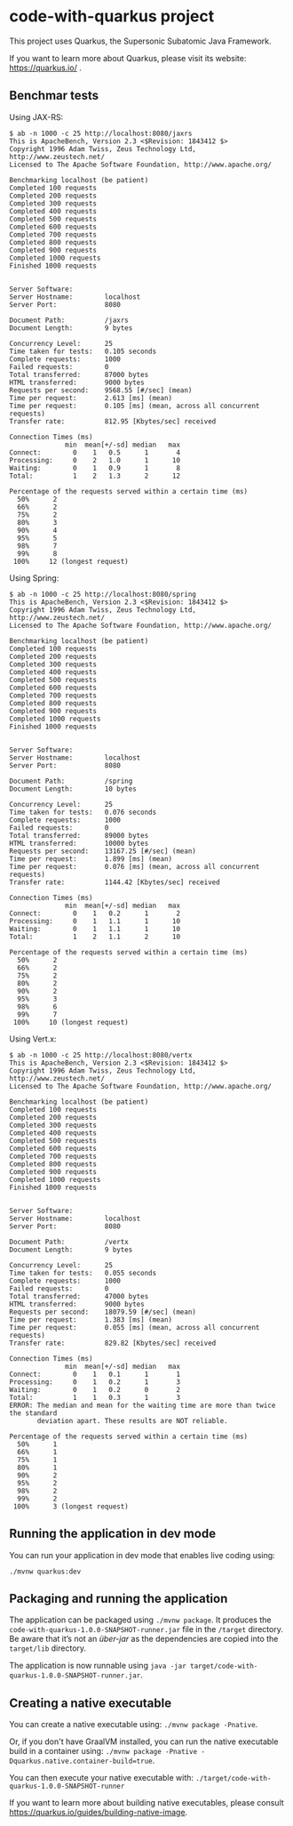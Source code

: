 # code-with-quarkus project

This project uses Quarkus, the Supersonic Subatomic Java Framework.

If you want to learn more about Quarkus, please visit its website: https://quarkus.io/ .

## Benchmar tests

Using JAX-RS:

```shell script
$ ab -n 1000 -c 25 http://localhost:8080/jaxrs
This is ApacheBench, Version 2.3 <$Revision: 1843412 $>
Copyright 1996 Adam Twiss, Zeus Technology Ltd, http://www.zeustech.net/
Licensed to The Apache Software Foundation, http://www.apache.org/

Benchmarking localhost (be patient)
Completed 100 requests
Completed 200 requests
Completed 300 requests
Completed 400 requests
Completed 500 requests
Completed 600 requests
Completed 700 requests
Completed 800 requests
Completed 900 requests
Completed 1000 requests
Finished 1000 requests


Server Software:        
Server Hostname:        localhost
Server Port:            8080

Document Path:          /jaxrs
Document Length:        9 bytes

Concurrency Level:      25
Time taken for tests:   0.105 seconds
Complete requests:      1000
Failed requests:        0
Total transferred:      87000 bytes
HTML transferred:       9000 bytes
Requests per second:    9568.55 [#/sec] (mean)
Time per request:       2.613 [ms] (mean)
Time per request:       0.105 [ms] (mean, across all concurrent requests)
Transfer rate:          812.95 [Kbytes/sec] received

Connection Times (ms)
              min  mean[+/-sd] median   max
Connect:        0    1   0.5      1       4
Processing:     0    2   1.0      1      10
Waiting:        0    1   0.9      1       8
Total:          1    2   1.3      2      12

Percentage of the requests served within a certain time (ms)
  50%      2
  66%      2
  75%      2
  80%      3
  90%      4
  95%      5
  98%      7
  99%      8
 100%     12 (longest request)
```
Using Spring:
```shell script
$ ab -n 1000 -c 25 http://localhost:8080/spring
This is ApacheBench, Version 2.3 <$Revision: 1843412 $>
Copyright 1996 Adam Twiss, Zeus Technology Ltd, http://www.zeustech.net/
Licensed to The Apache Software Foundation, http://www.apache.org/

Benchmarking localhost (be patient)
Completed 100 requests
Completed 200 requests
Completed 300 requests
Completed 400 requests
Completed 500 requests
Completed 600 requests
Completed 700 requests
Completed 800 requests
Completed 900 requests
Completed 1000 requests
Finished 1000 requests


Server Software:        
Server Hostname:        localhost
Server Port:            8080

Document Path:          /spring
Document Length:        10 bytes

Concurrency Level:      25
Time taken for tests:   0.076 seconds
Complete requests:      1000
Failed requests:        0
Total transferred:      89000 bytes
HTML transferred:       10000 bytes
Requests per second:    13167.25 [#/sec] (mean)
Time per request:       1.899 [ms] (mean)
Time per request:       0.076 [ms] (mean, across all concurrent requests)
Transfer rate:          1144.42 [Kbytes/sec] received

Connection Times (ms)
              min  mean[+/-sd] median   max
Connect:        0    1   0.2      1       2
Processing:     0    1   1.1      1      10
Waiting:        0    1   1.1      1      10
Total:          1    2   1.1      2      10

Percentage of the requests served within a certain time (ms)
  50%      2
  66%      2
  75%      2
  80%      2
  90%      2
  95%      3
  98%      6
  99%      7
 100%     10 (longest request)
```

Using Vert.x:

```shell script
$ ab -n 1000 -c 25 http://localhost:8080/vertx
This is ApacheBench, Version 2.3 <$Revision: 1843412 $>
Copyright 1996 Adam Twiss, Zeus Technology Ltd, http://www.zeustech.net/
Licensed to The Apache Software Foundation, http://www.apache.org/

Benchmarking localhost (be patient)
Completed 100 requests
Completed 200 requests
Completed 300 requests
Completed 400 requests
Completed 500 requests
Completed 600 requests
Completed 700 requests
Completed 800 requests
Completed 900 requests
Completed 1000 requests
Finished 1000 requests


Server Software:        
Server Hostname:        localhost
Server Port:            8080

Document Path:          /vertx
Document Length:        9 bytes

Concurrency Level:      25
Time taken for tests:   0.055 seconds
Complete requests:      1000
Failed requests:        0
Total transferred:      47000 bytes
HTML transferred:       9000 bytes
Requests per second:    18079.59 [#/sec] (mean)
Time per request:       1.383 [ms] (mean)
Time per request:       0.055 [ms] (mean, across all concurrent requests)
Transfer rate:          829.82 [Kbytes/sec] received

Connection Times (ms)
              min  mean[+/-sd] median   max
Connect:        0    1   0.1      1       1
Processing:     0    1   0.2      1       3
Waiting:        0    1   0.2      0       2
Total:          1    1   0.3      1       3
ERROR: The median and mean for the waiting time are more than twice the standard
       deviation apart. These results are NOT reliable.

Percentage of the requests served within a certain time (ms)
  50%      1
  66%      1
  75%      1
  80%      1
  90%      2
  95%      2
  98%      2
  99%      2
 100%      3 (longest request)
``` 

## Running the application in dev mode

You can run your application in dev mode that enables live coding using:
```
./mvnw quarkus:dev
```

## Packaging and running the application

The application can be packaged using `./mvnw package`.
It produces the `code-with-quarkus-1.0.0-SNAPSHOT-runner.jar` file in the `/target` directory.
Be aware that it’s not an _über-jar_ as the dependencies are copied into the `target/lib` directory.

The application is now runnable using `java -jar target/code-with-quarkus-1.0.0-SNAPSHOT-runner.jar`.

## Creating a native executable

You can create a native executable using: `./mvnw package -Pnative`.

Or, if you don't have GraalVM installed, you can run the native executable build in a container using: `./mvnw package -Pnative -Dquarkus.native.container-build=true`.

You can then execute your native executable with: `./target/code-with-quarkus-1.0.0-SNAPSHOT-runner`

If you want to learn more about building native executables, please consult https://quarkus.io/guides/building-native-image.

